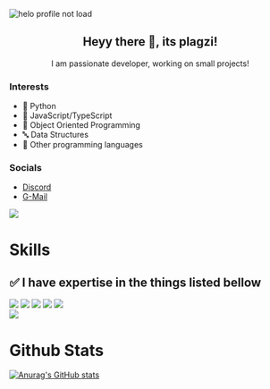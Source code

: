 ![helo profile not load](https://cdn.discordapp.com/attachments/760496001936261230/955352473021845534/unknown.png)

<h2 align="center">Heyy there 🤟, its plagzi!</h3>
<p align="center">I am passionate developer, working on small projects!</p>

### Interests
- 🐍 Python
- 📜 JavaScript/TypeScript
- 📸 Object Oriented Programming
- 🔤 Data Structures
- 💽 Other programming languages

### Socials
- [Discord](https://discord.gg/s3faMXTDNP)
- [G-Mail](voidal493@gmail.com)


![](https://komarev.com/ghpvc/?username=your-github-username&color=green)


# Skills
## ✅ I have expertise in the things listed bellow
![](https://img.shields.io/badge/Code-Python-informational?style=flat&logo=python&logoColor=white&color=2bbc8a)
![](https://img.shields.io/badge/Code-JavaScript-informational?style=flat&logo=javascript&logoColor=white&color=2bbc8a)
![](https://img.shields.io/badge/Code-C-informational?style=flat&logo=c&logoColor=white&color=2bbc8a)
![](https://img.shields.io/badge/Code-C++-informational?style=flat&logo=cplusplus&logoColor=white&color=2bbc8a)
![](https://img.shields.io/badge/Shell-Bash-informational?style=flat&logo=gnu-bash&logoColor=white&color=2bbc8a)<br>
![](https://img.shields.io/badge/OS-Linux-informational?style=flat&logo=linux&logoColor=white&color=2bbc8a)

# Github Stats
[![Anurag's GitHub stats](https://github-readme-stats.vercel.app/api?username=PlayZBhai&show_icons=true&theme=dracula)](https://github.com/anuraghazra/github-readme-stats)
